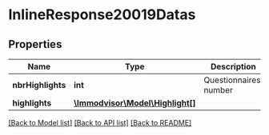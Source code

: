 # InlineResponse20019Datas

## Properties
Name | Type | Description | Notes
------------ | ------------- | ------------- | -------------
**nbrHighlights** | **int** | Questionnaires&#x27; number | [optional] 
**highlights** | [**\Immodvisor\Model\Highlight[]**](Highlight.md) |  | [optional] 

[[Back to Model list]](../../README.md#documentation-for-models) [[Back to API list]](../../README.md#documentation-for-api-endpoints) [[Back to README]](../../README.md)

